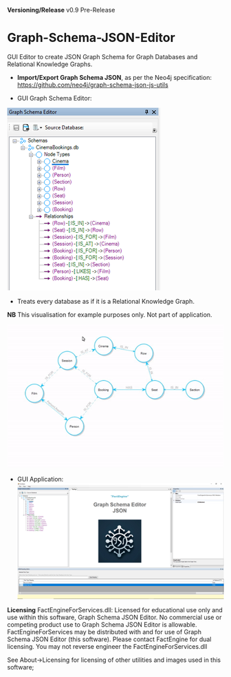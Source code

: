 **Versioning/Release**
v0.9 Pre-Release

# Graph-Schema-JSON-Editor
GUI Editor to create JSON Graph Schema for Graph Databases and Relational Knowledge Graphs.

- **Import/Export Graph Schema JSON**, as per the Neo4j specification: https://github.com/neo4j/graph-schema-json-js-utils

- GUI Graph Schema Editor:

![Alt text](./Images/Screenshot-GraphSchemaEditor.png)

- Treats every database as if it is a Relational Knowledge Graph.

**NB** This visualisation for example purposes only. Not part of application.

![Alt text](./Images/Morphin-PGS-ERD-CinemaBookings-Advanced.gif)

- GUI Application:
![Alt text](./Images/Screenshot-MainForm.png)

**Licensing**
FactEngineForServices.dll: Licensed for educational use only and use within this software, Graph Schema JSON Editor. No commercial use or competing product use to Graph Schema JSON Editor is allowable. FactEngineForServices may be distributed with and for use of Graph Schema JSON Editor (this software). Please contact FactEngine for dual licensing. You may not reverse engineer the FactEngineForServices.dll

See About->Licensing for licensing of other utilities and images used in this software;
